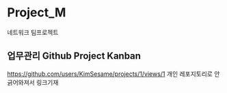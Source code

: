 # Project_M
 네트워크 팀프로젝트

## 업무관리 Github Project Kanban
https://github.com/users/KimSesame/projects/1/views/1
개인 레포지토리로 안긁어와져서 링크기재
